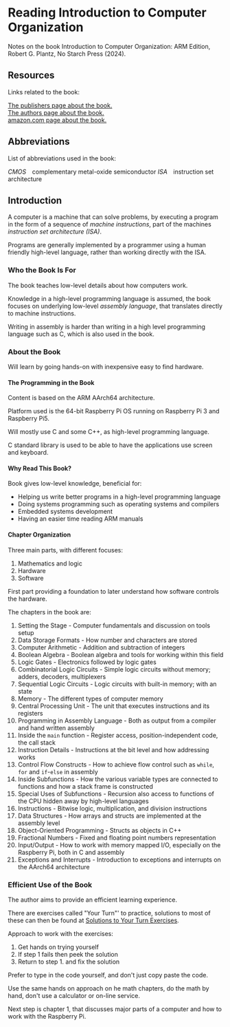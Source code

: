 # Reading Introduction to Computer Organization

Notes on the book Introduction to Computer Organization: ARM Edition, Robert G. Plantz, No Starch Press (2024).

## Resources

Links related to the book:

[The publishers page about the book.](https://nostarch.com/introcomputerorgforarm)  
[The authors page about the book.](https://rgplantz.github.io/itco_ARM/)  
[amazon.com page about the book.](https://www.amazon.com/Introduction-Computer-Organization-Robert-Plantz/dp/1718502745)  


## Abbreviations

List of abbreviations used in the book:

*CMOS*&#x2003;complementary metal-oxide semiconductor
*ISA*&#x2003;instruction set architecture  

## Introduction

A computer is a machine that can solve problems, by executing a program in the form of a sequence of *machine instructions*, part of the machines *instruction set architecture (ISA)*.

Programs are generally implemented by a programmer using a human friendly high-level language, rather than working directly with the ISA.

### Who the Book Is For

The book teaches low-level details about how computers work.

Knowledge in a high-level programming language is assumed, the book focuses on underlying low-level *assembly language*, that translates directly to machine instructions.

Writing in assembly is harder than writing in a high level programming language such as C, which is also used in the book.

### About the Book

Will learn by going hands-on with inexpensive easy to find hardware.

#### The Programming in the Book

Content is based on the ARM AArch64 architecture.

Platform used is the 64-bit Raspberry Pi OS running on Raspberry Pi 3 and Raspberry Pi5.

Will mostly use C and some C++, as high-level programming language.

C standard library is used to be able to have the applications use screen and keyboard.

#### Why Read This Book?

Book gives low-level knowledge, beneficial for:

- Helping us write better programs in a high-level programming language
- Doing systems programming such as operating systems and compilers
- Embedded systems development
- Having an easier time reading ARM manuals

#### Chapter Organization

Three main parts, with different focuses:

1. Mathematics and logic
2. Hardware
3. Software

First part providing a foundation to later understand how software controls the hardware.

The chapters in the book are:

1. Setting the Stage - Computer fundamentals and discussion on tools setup
2. Data Storage Formats - How number and characters are stored
3. Computer Arithmetic - Addition and subtraction of integers
4. Boolean Algebra - Boolean algebra and tools for working within this field
5. Logic Gates - Electronics followed by logic gates
6. Combinatorial Logic Circuits - Simple logic circuits without memory; adders, decoders, multiplexers
7. Sequential Logic Circuits - Logic circuits with built-in memory; with an state
8. Memory - The different types of computer memory
9. Central Processing Unit - The unit that executes instructions and its registers
10. Programming in Assembly Language - Both as output from a compiler and hand written assembly
11. Inside the `main` function - Register access, position-independent code, the call stack
12. Instruction Details - Instructions at the bit level and how addressing works
13. Control Flow Constructs - How to achieve flow control such as `while`, `for` and `if`-`else` in assembly
14. Inside Subfunctions - How the various variable types are connected to functions and how a stack frame is constructed
15. Special Uses of Subfunctions - Recursion also access to functions of the CPU hidden away by high-level languages
16. Instructions - Bitwise logic, multiplication, and division instructions
17. Data Structures - How arrays and structs are implemented at the assembly level
18. Object-Oriented Programming - Structs as objects in C++
19. Fractional Numbers - Fixed and floating point numbers representation
20. Input/Output - How to work with memory mapped I/O, especially on the Raspberry Pi, both in C and assembly
21. Exceptions and Interrupts - Introduction to exceptions and interrupts on the AArch64 architecture

### Efficient Use of the Book

The author aims to provide an efficient learning experience.

There are exercises called "Your Turn"' to practice, solutions to most of these can then be found at [Solutions to Your Turn Exercises](https://rgplantz.github.io/itco_ARM/).

Approach to work with the exercises:

1. Get hands on trying yourself
2. If step 1 fails then peek the solution
3. Return to step 1. and fix the solution

Prefer to type in the code yourself, and don't just copy paste the code.

Use the same hands on approach on he math chapters, do the math by hand, don't use a calculator or on-line service.

Next step is chapter 1, that discusses major parts of a computer and how to work with the Raspberry Pi.
